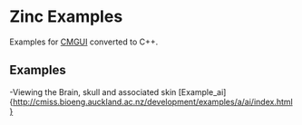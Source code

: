 # Zinc Examples


Examples for [CMGUI](http://cmiss.bioeng.auckland.ac.nz/development/examples/a/index_thumbs.html) converted to C++. 

## Examples

-Viewing the Brain, skull and associated skin [Example_ai]{http://cmiss.bioeng.auckland.ac.nz/development/examples/a/ai/index.html}





